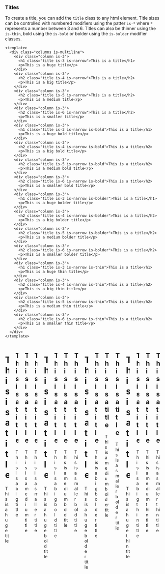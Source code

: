 ### Titles

To create a title, you can add the `title` class to any html element.
Title sizes can be controlled with numbered modifiers using the patter
`is-*` where `*` represents a number between 3 and 6.
Titles can also be thinner using the `is-thin`, bold using the `is-bold`
or bolder using the `is-bolder` modifier classes.

<!--code-->

```vue
<template>
  <div class="columns is-multiline">
    <div class="column is-3">
      <h1 class="title is-3 is-narrow">This is a title</h1>
      <p>This is a huge title</p>
    </div>
    <div class="column is-3">
      <h2 class="title is-4 is-narrow">This is a title</h2>
      <p>This is a big title</p>
    </div>
    <div class="column is-3">
      <h2 class="title is-5 is-narrow">This is a title</h2>
      <p>This is a medium title</p>
    </div>
    <div class="column is-3">
      <h2 class="title is-6 is-narrow">This is a title</h2>
      <p>This is a smaller title</p>
    </div>
    <div class="column is-3">
      <h1 class="title is-3 is-narrow is-bold">This is a title</h1>
      <p>This is a huge bold title</p>
    </div>
    <div class="column is-3">
      <h2 class="title is-4 is-narrow is-bold">This is a title</h2>
      <p>This is a big bold title</p>
    </div>
    <div class="column is-3">
      <h2 class="title is-5 is-narrow is-bold">This is a title</h2>
      <p>This is a medium bold title</p>
    </div>
    <div class="column is-3">
      <h2 class="title is-6 is-narrow is-bold">This is a title</h2>
      <p>This is a smaller bold title</p>
    </div>
    <div class="column is-3">
      <h1 class="title is-3 is-narrow is-bolder">This is a title</h1>
      <p>This is a huge bolder title</p>
    </div>
    <div class="column is-3">
      <h2 class="title is-4 is-narrow is-bolder">This is a title</h2>
      <p>This is a big bolder title</p>
    </div>
    <div class="column is-3">
      <h2 class="title is-5 is-narrow is-bolder">This is a title</h2>
      <p>This is a medium bolder title</p>
    </div>
    <div class="column is-3">
      <h2 class="title is-6 is-narrow is-bolder">This is a title</h2>
      <p>This is a smaller bolder title</p>
    </div>
    <div class="column is-3">
      <h1 class="title is-3 is-narrow is-thin">This is a title</h1>
      <p>This is a huge thin title</p>
    </div>
    <div class="column is-3">
      <h2 class="title is-4 is-narrow is-thin">This is a title</h2>
      <p>This is a big thin title</p>
    </div>
    <div class="column is-3">
      <h2 class="title is-5 is-narrow is-thin">This is a title</h2>
      <p>This is a medium thin title</p>
    </div>
    <div class="column is-3">
      <h2 class="title is-6 is-narrow is-thin">This is a title</h2>
      <p>This is a smaller thin title</p>
    </div>
  </div>
</template>
```

<!--/code-->

<!--example-->

<div class="columns is-multiline">
  <div class="column is-3">
    <h1 class="title is-3 is-narrow">This is a title</h1>
    <p>This is a huge title</p>
  </div>
  <div class="column is-3">
    <h2 class="title is-4 is-narrow">This is a title</h2>
    <p>This is a big title</p>
  </div>
  <div class="column is-3">
    <h2 class="title is-5 is-narrow">This is a title</h2>
    <p>This is a medium title</p>
  </div>
  <div class="column is-3">
    <h2 class="title is-6 is-narrow">This is a title</h2>
    <p>This is a smaller title</p>
  </div>
  <div class="column is-3">
    <h1 class="title is-3 is-narrow is-bold">This is a title</h1>
    <p>This is a huge bold title</p>
  </div>
  <div class="column is-3">
    <h2 class="title is-4 is-narrow is-bold">This is a title</h2>
    <p>This is a big bold title</p>
  </div>
  <div class="column is-3">
    <h2 class="title is-5 is-narrow is-bold">This is a title</h2>
    <p>This is a medium bold title</p>
  </div>
  <div class="column is-3">
    <h2 class="title is-6 is-narrow is-bold">This is a title</h2>
    <p>This is a smaller bold title</p>
  </div>
  <div class="column is-3">
    <h1 class="title is-3 is-narrow is-bolder">
      This is a title
    </h1>
    <p>This is a huge bolder title</p>
  </div>
  <div class="column is-3">
    <h2 class="title is-4 is-narrow is-bolder">
      This is a title
    </h2>
    <p>This is a big bolder title</p>
  </div>
  <div class="column is-3">
    <h2 class="title is-5 is-narrow is-bolder">
      This is a title
    </h2>
    <p>This is a medium bolder title</p>
  </div>
  <div class="column is-3">
    <h2 class="title is-6 is-narrow is-bolder">
      This is a title
    </h2>
    <p>This is a smaller bolder title</p>
  </div>
  <div class="column is-3">
    <h1 class="title is-3 is-narrow is-thin">This is a title</h1>
    <p>This is a huge thin title</p>
  </div>
  <div class="column is-3">
    <h2 class="title is-4 is-narrow is-thin">This is a title</h2>
    <p>This is a big thin title</p>
  </div>
  <div class="column is-3">
    <h2 class="title is-5 is-narrow is-thin">This is a title</h2>
    <p>This is a medium thin title</p>
  </div>
  <div class="column is-3">
    <h2 class="title is-6 is-narrow is-thin">This is a title</h2>
    <p>This is a smaller thin title</p>
  </div>
</div>

<!--/example-->
